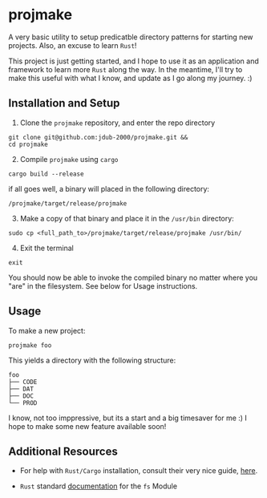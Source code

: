 # projmake 
 
A very basic utility to setup predicatble directory patterns
for starting new projects.  Also, an excuse to learn `Rust`!

This project is just getting started, and I hope to use it as an application
and framework to learn more `Rust` along the way.  In the meantime, I'll try to make
this useful with what I know, and update as I go along my journey. :)

## Installation and Setup 

1. Clone the `projmake` repository, and enter the repo directory

```
git clone git@github.com:jdub-2000/projmake.git &&
cd projmake
```

2. Compile `projmake` using `cargo`

```
cargo build --release
```

if all goes well, a binary will placed in the following directory:

`/projmake/target/release/projmake`

3. Make a copy of that binary and place it in the `/usr/bin` directory:

```
sudo cp <full_path_to>/projmake/target/release/projmake /usr/bin/
```

4. Exit the terminal

```
exit
```

You should now be able to invoke the compiled binary no matter where you "are" in the filesystem.  See below for Usage instructions.

## Usage

To make a new project:

```
projmake foo
```

This yields a directory with the following structure:

```
foo
├── CODE
├── DAT
├── DOC
└── PROD
```

I know, not too imppressive, but its a start and a big timesaver for me :)
I hope to make some new feature available soon!

## Additional Resources

- For help with `Rust/Cargo` installation, consult their very nice guide, [ here](https://www.rust-lang.org/tools/install).

- `Rust` standard [documentation](https://doc.rust-lang.org/std/fs/index.html) for the `fs` Module

